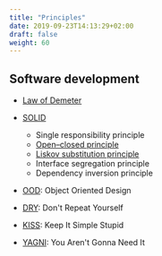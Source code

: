 ```yaml
---
title: "Principles"
date: 2019-09-23T14:13:29+02:00
draft: false
weight: 60
---
```


## Software development

- [Law of Demeter](https://en.wikipedia.org/wiki/Law_of_Demeter)

- [SOLID](https://en.wikipedia.org/wiki/SOLID)
  - Single responsibility principle
  - [Open–closed principle](https://en.wikipedia.org/wiki/Open%E2%80%93closed_principle)
  - [Liskov substitution principle](https://en.wikipedia.org/wiki/Liskov_substitution_principle)
  - Interface segregation principle
  - Dependency inversion principle

- [OOD](https://en.wikipedia.org/wiki/Object-oriented_design): Object Oriented Design

- [DRY](https://en.wikipedia.org/wiki/Don%27t_repeat_yourself): Don't Repeat Yourself

- [KISS](https://en.wikipedia.org/wiki/KISS_principle): Keep It Simple Stupid

- [YAGNI](https://en.wikipedia.org/wiki/You_aren%27t_gonna_need_it): You Aren't Gonna Need It
